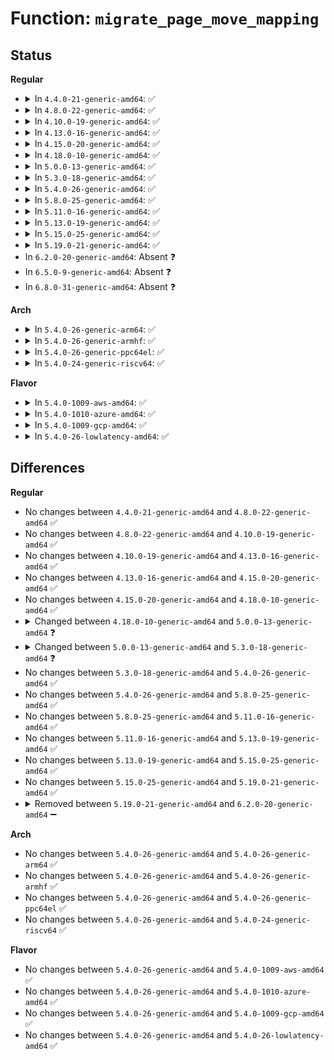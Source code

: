 # Function: <code>migrate_page_move_mapping</code>

## Status
<b>Regular</b>
<ul>
<li>
<details>
<summary>In <code>4.4.0-21-generic-amd64</code>: ✅</summary>

```c
int migrate_page_move_mapping(struct address_space * mapping, struct page * newpage, struct page * page, struct buffer_head * head, enum migrate_mode mode, int extra_count)
```

```json
{
  "name": "migrate_page_move_mapping",
  "collision_type": "Unique Global",
  "inline_type": "No",
  "funcs": [
    {
      "addr": 18446744071580882464,
      "name": "migrate_page_move_mapping",
      "external": true,
      "loc": "mm/migrate.c:312",
      "file": "mm/migrate.c",
      "inline": "seen, unknown",
      "caller_inline": [],
      "caller_func": [
        "mm/migrate.c:buffer_migrate_page",
        "fs/aio.c:aio_migratepage"
      ]
    }
  ],
  "symbols": [
    {
      "addr": 18446744071580882464,
      "name": "migrate_page_move_mapping",
      "section": ".text",
      "bind": "STB_GLOBAL",
      "size": 867
    }
  ]
}
```
</details>
</li>
<li>
<details>
<summary>In <code>4.8.0-22-generic-amd64</code>: ✅</summary>

```c
int migrate_page_move_mapping(struct address_space * mapping, struct page * newpage, struct page * page, struct buffer_head * head, enum migrate_mode mode, int extra_count)
```

```json
{
  "name": "migrate_page_move_mapping",
  "collision_type": "Unique Global",
  "inline_type": "No",
  "funcs": [
    {
      "addr": 18446744071581010896,
      "name": "migrate_page_move_mapping",
      "external": true,
      "loc": "mm/migrate.c:405",
      "file": "mm/migrate.c",
      "inline": "seen, unknown",
      "caller_inline": [],
      "caller_func": [
        "mm/migrate.c:buffer_migrate_page",
        "fs/aio.c:aio_migratepage"
      ]
    }
  ],
  "symbols": [
    {
      "addr": 18446744071581010896,
      "name": "migrate_page_move_mapping",
      "section": ".text",
      "bind": "STB_GLOBAL",
      "size": 1092
    }
  ]
}
```
</details>
</li>
<li>
<details>
<summary>In <code>4.10.0-19-generic-amd64</code>: ✅</summary>

```c
int migrate_page_move_mapping(struct address_space * mapping, struct page * newpage, struct page * page, struct buffer_head * head, enum migrate_mode mode, int extra_count)
```

```json
{
  "name": "migrate_page_move_mapping",
  "collision_type": "Unique Global",
  "inline_type": "No",
  "funcs": [
    {
      "addr": 18446744071581084960,
      "name": "migrate_page_move_mapping",
      "external": true,
      "loc": "mm/migrate.c:405",
      "file": "mm/migrate.c",
      "inline": "seen, unknown",
      "caller_inline": [],
      "caller_func": [
        "mm/migrate.c:buffer_migrate_page",
        "fs/aio.c:aio_migratepage"
      ]
    }
  ],
  "symbols": [
    {
      "addr": 18446744071581084960,
      "name": "migrate_page_move_mapping",
      "section": ".text",
      "bind": "STB_GLOBAL",
      "size": 1203
    }
  ]
}
```
</details>
</li>
<li>
<details>
<summary>In <code>4.13.0-16-generic-amd64</code>: ✅</summary>

```c
int migrate_page_move_mapping(struct address_space * mapping, struct page * newpage, struct page * page, struct buffer_head * head, enum migrate_mode mode, int extra_count)
```

```json
{
  "name": "migrate_page_move_mapping",
  "collision_type": "Unique Global",
  "inline_type": "No",
  "funcs": [
    {
      "addr": 18446744071581132592,
      "name": "migrate_page_move_mapping",
      "external": true,
      "loc": "mm/migrate.c:391",
      "file": "mm/migrate.c",
      "inline": "seen, unknown",
      "caller_inline": [],
      "caller_func": [
        "fs/aio.c:aio_migratepage"
      ]
    }
  ],
  "symbols": [
    {
      "addr": 18446744071581132592,
      "name": "migrate_page_move_mapping",
      "section": ".text",
      "bind": "STB_GLOBAL",
      "size": 1268
    }
  ]
}
```
</details>
</li>
<li>
<details>
<summary>In <code>4.15.0-20-generic-amd64</code>: ✅</summary>

```c
int migrate_page_move_mapping(struct address_space * mapping, struct page * newpage, struct page * page, struct buffer_head * head, enum migrate_mode mode, int extra_count)
```

```json
{
  "name": "migrate_page_move_mapping",
  "collision_type": "Unique Global",
  "inline_type": "No",
  "funcs": [
    {
      "addr": 18446744071581247568,
      "name": "migrate_page_move_mapping",
      "external": true,
      "loc": "mm/migrate.c:435",
      "file": "mm/migrate.c",
      "inline": "seen, unknown",
      "caller_inline": [],
      "caller_func": [
        "fs/aio.c:aio_migratepage"
      ]
    }
  ],
  "symbols": [
    {
      "addr": 18446744071581247568,
      "name": "migrate_page_move_mapping",
      "section": ".text",
      "bind": "STB_GLOBAL",
      "size": 1312
    }
  ]
}
```
</details>
</li>
<li>
<details>
<summary>In <code>4.18.0-10-generic-amd64</code>: ✅</summary>

```c
int migrate_page_move_mapping(struct address_space * mapping, struct page * newpage, struct page * page, struct buffer_head * head, enum migrate_mode mode, int extra_count)
```

```json
{
  "name": "migrate_page_move_mapping",
  "collision_type": "Unique Global",
  "inline_type": "No",
  "funcs": [
    {
      "addr": 18446744071581394528,
      "name": "migrate_page_move_mapping",
      "external": true,
      "loc": "mm/migrate.c:436",
      "file": "mm/migrate.c",
      "inline": "seen, unknown",
      "caller_inline": [],
      "caller_func": [
        "mm/migrate.c:buffer_migrate_page",
        "fs/aio.c:aio_migratepage"
      ]
    }
  ],
  "symbols": [
    {
      "addr": 18446744071581394528,
      "name": "migrate_page_move_mapping",
      "section": ".text",
      "bind": "STB_GLOBAL",
      "size": 1499
    }
  ]
}
```
</details>
</li>
<li>
<details>
<summary>In <code>5.0.0-13-generic-amd64</code>: ✅</summary>

```c
int migrate_page_move_mapping(struct address_space * mapping, struct page * newpage, struct page * page, enum migrate_mode mode, int extra_count)
```

```json
{
  "name": "migrate_page_move_mapping",
  "collision_type": "Unique Global",
  "inline_type": "No",
  "funcs": [
    {
      "addr": 18446744071581475616,
      "name": "migrate_page_move_mapping",
      "external": true,
      "loc": "mm/migrate.c:399",
      "file": "mm/migrate.c",
      "inline": "seen, unknown",
      "caller_inline": [],
      "caller_func": [
        "fs/aio.c:aio_migratepage"
      ]
    }
  ],
  "symbols": [
    {
      "addr": 18446744071581475616,
      "name": "migrate_page_move_mapping",
      "section": ".text",
      "bind": "STB_GLOBAL",
      "size": 1420
    }
  ]
}
```
</details>
</li>
<li>
<details>
<summary>In <code>5.3.0-18-generic-amd64</code>: ✅</summary>

```c
int migrate_page_move_mapping(struct address_space * mapping, struct page * newpage, struct page * page, int extra_count)
```

```json
{
  "name": "migrate_page_move_mapping",
  "collision_type": "Unique Global",
  "inline_type": "No",
  "funcs": [
    {
      "addr": 18446744071581590272,
      "name": "migrate_page_move_mapping",
      "external": true,
      "loc": "mm/migrate.c:396",
      "file": "mm/migrate.c",
      "inline": "seen, unknown",
      "caller_inline": [],
      "caller_func": [
        "fs/aio.c:aio_migratepage"
      ]
    }
  ],
  "symbols": [
    {
      "addr": 18446744071581590272,
      "name": "migrate_page_move_mapping",
      "section": ".text",
      "bind": "STB_GLOBAL",
      "size": 1426
    }
  ]
}
```
</details>
</li>
<li>
<details>
<summary>In <code>5.4.0-26-generic-amd64</code>: ✅</summary>

```c
int migrate_page_move_mapping(struct address_space * mapping, struct page * newpage, struct page * page, int extra_count)
```

```json
{
  "name": "migrate_page_move_mapping",
  "collision_type": "Unique Global",
  "inline_type": "No",
  "funcs": [
    {
      "addr": 18446744071581653936,
      "name": "migrate_page_move_mapping",
      "external": true,
      "loc": "mm/migrate.c:397",
      "file": "mm/migrate.c",
      "inline": "seen, unknown",
      "caller_inline": [],
      "caller_func": [
        "fs/aio.c:aio_migratepage"
      ]
    }
  ],
  "symbols": [
    {
      "addr": 18446744071581653936,
      "name": "migrate_page_move_mapping",
      "section": ".text",
      "bind": "STB_GLOBAL",
      "size": 1410
    }
  ]
}
```
</details>
</li>
<li>
<details>
<summary>In <code>5.8.0-25-generic-amd64</code>: ✅</summary>

```c
int migrate_page_move_mapping(struct address_space * mapping, struct page * newpage, struct page * page, int extra_count)
```

```json
{
  "name": "migrate_page_move_mapping",
  "collision_type": "Unique Global",
  "inline_type": "No",
  "funcs": [
    {
      "addr": 18446744071581878000,
      "name": "migrate_page_move_mapping",
      "external": true,
      "loc": "mm/migrate.c:402",
      "file": "mm/migrate.c",
      "inline": "seen, unknown",
      "caller_inline": [],
      "caller_func": [
        "mm/migrate.c:migrate_page",
        "fs/aio.c:aio_migratepage"
      ]
    }
  ],
  "symbols": [
    {
      "addr": 18446744071581878000,
      "name": "migrate_page_move_mapping",
      "section": ".text",
      "bind": "STB_GLOBAL",
      "size": 1496
    }
  ]
}
```
</details>
</li>
<li>
<details>
<summary>In <code>5.11.0-16-generic-amd64</code>: ✅</summary>

```c
int migrate_page_move_mapping(struct address_space * mapping, struct page * newpage, struct page * page, int extra_count)
```

```json
{
  "name": "migrate_page_move_mapping",
  "collision_type": "Unique Global",
  "inline_type": "No",
  "funcs": [
    {
      "addr": 18446744071581921504,
      "name": "migrate_page_move_mapping",
      "external": true,
      "loc": "mm/migrate.c:398",
      "file": "mm/migrate.c",
      "inline": "seen, unknown",
      "caller_inline": [],
      "caller_func": [
        "mm/migrate.c:migrate_page",
        "fs/aio.c:aio_migratepage"
      ]
    }
  ],
  "symbols": [
    {
      "addr": 18446744071581921504,
      "name": "migrate_page_move_mapping",
      "section": ".text",
      "bind": "STB_GLOBAL",
      "size": 1481
    }
  ]
}
```
</details>
</li>
<li>
<details>
<summary>In <code>5.13.0-19-generic-amd64</code>: ✅</summary>

```c
int migrate_page_move_mapping(struct address_space * mapping, struct page * newpage, struct page * page, int extra_count)
```

```json
{
  "name": "migrate_page_move_mapping",
  "collision_type": "Unique Global",
  "inline_type": "No",
  "funcs": [
    {
      "addr": 18446744071581949264,
      "name": "migrate_page_move_mapping",
      "external": true,
      "loc": "mm/migrate.c:372",
      "file": "mm/migrate.c",
      "inline": "seen, unknown",
      "caller_inline": [],
      "caller_func": [
        "mm/migrate.c:migrate_page",
        "fs/aio.c:aio_migratepage"
      ]
    }
  ],
  "symbols": [
    {
      "addr": 18446744071581949264,
      "name": "migrate_page_move_mapping",
      "section": ".text",
      "bind": "STB_GLOBAL",
      "size": 1614
    }
  ]
}
```
</details>
</li>
<li>
<details>
<summary>In <code>5.15.0-25-generic-amd64</code>: ✅</summary>

```c
int migrate_page_move_mapping(struct address_space * mapping, struct page * newpage, struct page * page, int extra_count)
```

```json
{
  "name": "migrate_page_move_mapping",
  "collision_type": "Unique Global",
  "inline_type": "No",
  "funcs": [
    {
      "addr": 18446744071582253840,
      "name": "migrate_page_move_mapping",
      "external": true,
      "loc": "mm/migrate.c:380",
      "file": "mm/migrate.c",
      "inline": "seen, unknown",
      "caller_inline": [],
      "caller_func": [
        "mm/migrate.c:migrate_page",
        "fs/aio.c:aio_migratepage"
      ]
    }
  ],
  "symbols": [
    {
      "addr": 18446744071582253840,
      "name": "migrate_page_move_mapping",
      "section": ".text",
      "bind": "STB_GLOBAL",
      "size": 1733
    }
  ]
}
```
</details>
</li>
<li>
<details>
<summary>In <code>5.19.0-21-generic-amd64</code>: ✅</summary>

```c
int migrate_page_move_mapping(struct address_space * mapping, struct page * newpage, struct page * page, int extra_count)
```

```json
{
  "name": "migrate_page_move_mapping",
  "collision_type": "Unique Global",
  "inline_type": "No",
  "funcs": [
    {
      "addr": 18446744071581995552,
      "name": "migrate_page_move_mapping",
      "external": true,
      "loc": "mm/folio-compat.c:55",
      "file": "mm/folio-compat.c",
      "inline": "seen, unknown",
      "caller_inline": [],
      "caller_func": [
        "mm/migrate.c:__buffer_migrate_page",
        "mm/migrate.c:__buffer_migrate_page",
        "fs/aio.c:aio_migratepage"
      ]
    }
  ],
  "symbols": [
    {
      "addr": 18446744071581995552,
      "name": "migrate_page_move_mapping",
      "section": ".text",
      "bind": "STB_GLOBAL",
      "size": 158
    }
  ]
}
```
</details>
</li>
<li>
In <code>6.2.0-20-generic-amd64</code>: Absent ❓
</li>
<li>
In <code>6.5.0-9-generic-amd64</code>: Absent ❓
</li>
<li>
In <code>6.8.0-31-generic-amd64</code>: Absent ❓
</li>
</ul>
<b>Arch</b>
<ul>
<li>
<details>
<summary>In <code>5.4.0-26-generic-arm64</code>: ✅</summary>

```c
int migrate_page_move_mapping(struct address_space * mapping, struct page * newpage, struct page * page, int extra_count)
```

```json
{
  "name": "migrate_page_move_mapping",
  "collision_type": "Unique Global",
  "inline_type": "No",
  "funcs": [
    {
      "addr": 18446603336493103800,
      "name": "migrate_page_move_mapping",
      "external": true,
      "loc": "mm/migrate.c:397",
      "file": "mm/migrate.c",
      "inline": "seen, unknown",
      "caller_inline": [],
      "caller_func": [
        "mm/migrate.c:__buffer_migrate_page",
        "mm/migrate.c:__buffer_migrate_page",
        "fs/aio.c:aio_migratepage"
      ]
    }
  ],
  "symbols": [
    {
      "addr": 18446603336493103800,
      "name": "migrate_page_move_mapping",
      "section": ".text",
      "bind": "STB_GLOBAL",
      "size": 1552
    }
  ]
}
```
</details>
</li>
<li>
<details>
<summary>In <code>5.4.0-26-generic-armhf</code>: ✅</summary>

```c
int migrate_page_move_mapping(struct address_space * mapping, struct page * newpage, struct page * page, int extra_count)
```

```json
{
  "name": "migrate_page_move_mapping",
  "collision_type": "Unique Global",
  "inline_type": "No",
  "funcs": [
    {
      "addr": 3226799664,
      "name": "migrate_page_move_mapping",
      "external": true,
      "loc": "mm/migrate.c:397",
      "file": "mm/migrate.c",
      "inline": "seen, unknown",
      "caller_inline": [],
      "caller_func": [
        "mm/migrate.c:__buffer_migrate_page",
        "mm/migrate.c:__buffer_migrate_page",
        "fs/aio.c:aio_migratepage"
      ]
    }
  ],
  "symbols": [
    {
      "addr": 3226799664,
      "name": "migrate_page_move_mapping",
      "section": ".text",
      "bind": "STB_GLOBAL",
      "size": 1164
    }
  ]
}
```
</details>
</li>
<li>
<details>
<summary>In <code>5.4.0-26-generic-ppc64el</code>: ✅</summary>

```c
int migrate_page_move_mapping(struct address_space * mapping, struct page * newpage, struct page * page, int extra_count)
```

```json
{
  "name": "migrate_page_move_mapping",
  "collision_type": "Unique Global",
  "inline_type": "No",
  "funcs": [
    {
      "addr": 13835058055286566864,
      "name": "migrate_page_move_mapping",
      "external": true,
      "loc": "mm/migrate.c:397",
      "file": "mm/migrate.c",
      "inline": "seen, unknown",
      "caller_inline": [],
      "caller_func": [
        "fs/aio.c:aio_migratepage"
      ]
    }
  ],
  "symbols": [
    {
      "addr": 13835058055286566864,
      "name": "migrate_page_move_mapping",
      "section": ".text",
      "bind": "STB_GLOBAL",
      "size": 2100
    }
  ]
}
```
</details>
</li>
<li>
<details>
<summary>In <code>5.4.0-24-generic-riscv64</code>: ✅</summary>

```c
int migrate_page_move_mapping(struct address_space * mapping, struct page * newpage, struct page * page, int extra_count)
```

```json
{
  "name": "migrate_page_move_mapping",
  "collision_type": "Unique Global",
  "inline_type": "No",
  "funcs": [
    {
      "addr": 18446743936272951670,
      "name": "migrate_page_move_mapping",
      "external": true,
      "loc": "mm/migrate.c:397",
      "file": "mm/migrate.c",
      "inline": "seen, unknown",
      "caller_inline": [],
      "caller_func": [
        "mm/migrate.c:__buffer_migrate_page",
        "mm/migrate.c:__buffer_migrate_page",
        "fs/aio.c:aio_migratepage"
      ]
    }
  ],
  "symbols": [
    {
      "addr": 18446743936272951670,
      "name": "migrate_page_move_mapping",
      "section": ".text",
      "bind": "STB_GLOBAL",
      "size": 1122
    }
  ]
}
```
</details>
</li>
</ul>
<b>Flavor</b>
<ul>
<li>
<details>
<summary>In <code>5.4.0-1009-aws-amd64</code>: ✅</summary>

```c
int migrate_page_move_mapping(struct address_space * mapping, struct page * newpage, struct page * page, int extra_count)
```

```json
{
  "name": "migrate_page_move_mapping",
  "collision_type": "Unique Global",
  "inline_type": "No",
  "funcs": [
    {
      "addr": 18446744071581622672,
      "name": "migrate_page_move_mapping",
      "external": true,
      "loc": "mm/migrate.c:397",
      "file": "mm/migrate.c",
      "inline": "seen, unknown",
      "caller_inline": [],
      "caller_func": [
        "fs/aio.c:aio_migratepage"
      ]
    }
  ],
  "symbols": [
    {
      "addr": 18446744071581622672,
      "name": "migrate_page_move_mapping",
      "section": ".text",
      "bind": "STB_GLOBAL",
      "size": 1410
    }
  ]
}
```
</details>
</li>
<li>
<details>
<summary>In <code>5.4.0-1010-azure-amd64</code>: ✅</summary>

```c
int migrate_page_move_mapping(struct address_space * mapping, struct page * newpage, struct page * page, int extra_count)
```

```json
{
  "name": "migrate_page_move_mapping",
  "collision_type": "Unique Global",
  "inline_type": "No",
  "funcs": [
    {
      "addr": 18446744071581563968,
      "name": "migrate_page_move_mapping",
      "external": true,
      "loc": "mm/migrate.c:397",
      "file": "mm/migrate.c",
      "inline": "seen, unknown",
      "caller_inline": [],
      "caller_func": [
        "fs/aio.c:aio_migratepage"
      ]
    }
  ],
  "symbols": [
    {
      "addr": 18446744071581563968,
      "name": "migrate_page_move_mapping",
      "section": ".text",
      "bind": "STB_GLOBAL",
      "size": 1398
    }
  ]
}
```
</details>
</li>
<li>
<details>
<summary>In <code>5.4.0-1009-gcp-amd64</code>: ✅</summary>

```c
int migrate_page_move_mapping(struct address_space * mapping, struct page * newpage, struct page * page, int extra_count)
```

```json
{
  "name": "migrate_page_move_mapping",
  "collision_type": "Unique Global",
  "inline_type": "No",
  "funcs": [
    {
      "addr": 18446744071581613984,
      "name": "migrate_page_move_mapping",
      "external": true,
      "loc": "mm/migrate.c:397",
      "file": "mm/migrate.c",
      "inline": "seen, unknown",
      "caller_inline": [],
      "caller_func": [
        "fs/aio.c:aio_migratepage"
      ]
    }
  ],
  "symbols": [
    {
      "addr": 18446744071581613984,
      "name": "migrate_page_move_mapping",
      "section": ".text",
      "bind": "STB_GLOBAL",
      "size": 1410
    }
  ]
}
```
</details>
</li>
<li>
<details>
<summary>In <code>5.4.0-26-lowlatency-amd64</code>: ✅</summary>

```c
int migrate_page_move_mapping(struct address_space * mapping, struct page * newpage, struct page * page, int extra_count)
```

```json
{
  "name": "migrate_page_move_mapping",
  "collision_type": "Unique Global",
  "inline_type": "No",
  "funcs": [
    {
      "addr": 18446744071581677328,
      "name": "migrate_page_move_mapping",
      "external": true,
      "loc": "mm/migrate.c:397",
      "file": "mm/migrate.c",
      "inline": "seen, unknown",
      "caller_inline": [],
      "caller_func": [
        "fs/aio.c:aio_migratepage"
      ]
    }
  ],
  "symbols": [
    {
      "addr": 18446744071581677328,
      "name": "migrate_page_move_mapping",
      "section": ".text",
      "bind": "STB_GLOBAL",
      "size": 1399
    }
  ]
}
```
</details>
</li>
</ul>

## Differences
<b>Regular</b>
<ul>
<li>
No changes between <code>4.4.0-21-generic-amd64</code> and <code>4.8.0-22-generic-amd64</code> ✅
</li>
<li>
No changes between <code>4.8.0-22-generic-amd64</code> and <code>4.10.0-19-generic-amd64</code> ✅
</li>
<li>
No changes between <code>4.10.0-19-generic-amd64</code> and <code>4.13.0-16-generic-amd64</code> ✅
</li>
<li>
No changes between <code>4.13.0-16-generic-amd64</code> and <code>4.15.0-20-generic-amd64</code> ✅
</li>
<li>
No changes between <code>4.15.0-20-generic-amd64</code> and <code>4.18.0-10-generic-amd64</code> ✅
</li>
<li>
<details>
<summary>Changed between <code>4.18.0-10-generic-amd64</code> and <code>5.0.0-13-generic-amd64</code> ❓</summary>
<ul>
<li>
<b>Param removed. </b>
<code>struct buffer_head * head</code>
</li>
<li>
<b>Param reordered. </b>
<code>mapping, newpage, page, head, mode, extra_count</code> ➡️ <code>mapping, newpage, page, mode, extra_count</code>
</li>
</ul>
</details>
</li>
<li>
<details>
<summary>Changed between <code>5.0.0-13-generic-amd64</code> and <code>5.3.0-18-generic-amd64</code> ❓</summary>
<ul>
<li>
<b>Param removed. </b>
<code>enum migrate_mode mode</code>
</li>
<li>
<b>Param reordered. </b>
<code>mapping, newpage, page, mode, extra_count</code> ➡️ <code>mapping, newpage, page, extra_count</code>
</li>
</ul>
</details>
</li>
<li>
No changes between <code>5.3.0-18-generic-amd64</code> and <code>5.4.0-26-generic-amd64</code> ✅
</li>
<li>
No changes between <code>5.4.0-26-generic-amd64</code> and <code>5.8.0-25-generic-amd64</code> ✅
</li>
<li>
No changes between <code>5.8.0-25-generic-amd64</code> and <code>5.11.0-16-generic-amd64</code> ✅
</li>
<li>
No changes between <code>5.11.0-16-generic-amd64</code> and <code>5.13.0-19-generic-amd64</code> ✅
</li>
<li>
No changes between <code>5.13.0-19-generic-amd64</code> and <code>5.15.0-25-generic-amd64</code> ✅
</li>
<li>
No changes between <code>5.15.0-25-generic-amd64</code> and <code>5.19.0-21-generic-amd64</code> ✅
</li>
<li>
<details>
<summary>Removed between <code>5.19.0-21-generic-amd64</code> and <code>6.2.0-20-generic-amd64</code> ➖</summary>

```c
int migrate_page_move_mapping(struct address_space * mapping, struct page * newpage, struct page * page, int extra_count)
```
</details>
</li>
</ul>
<b>Arch</b>
<ul>
<li>
No changes between <code>5.4.0-26-generic-amd64</code> and <code>5.4.0-26-generic-arm64</code> ✅
</li>
<li>
No changes between <code>5.4.0-26-generic-amd64</code> and <code>5.4.0-26-generic-armhf</code> ✅
</li>
<li>
No changes between <code>5.4.0-26-generic-amd64</code> and <code>5.4.0-26-generic-ppc64el</code> ✅
</li>
<li>
No changes between <code>5.4.0-26-generic-amd64</code> and <code>5.4.0-24-generic-riscv64</code> ✅
</li>
</ul>
<b>Flavor</b>
<ul>
<li>
No changes between <code>5.4.0-26-generic-amd64</code> and <code>5.4.0-1009-aws-amd64</code> ✅
</li>
<li>
No changes between <code>5.4.0-26-generic-amd64</code> and <code>5.4.0-1010-azure-amd64</code> ✅
</li>
<li>
No changes between <code>5.4.0-26-generic-amd64</code> and <code>5.4.0-1009-gcp-amd64</code> ✅
</li>
<li>
No changes between <code>5.4.0-26-generic-amd64</code> and <code>5.4.0-26-lowlatency-amd64</code> ✅
</li>
</ul>
